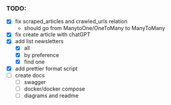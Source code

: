 ### TODO:

- [x] fix scraped_articles and crawled_urls relation
  - should go from ManytoOne/OneToMany to ManyToMany
- [x] fix create article with chatGPT
- [x] add list newsletters
  - [x] all
  - [x] by preference
  - [x] find one
- [x] add prettier format script
- [ ] create docs
  - [ ] swagger
  - [ ] docker/docker compose
  - [ ] diagrams and readme
